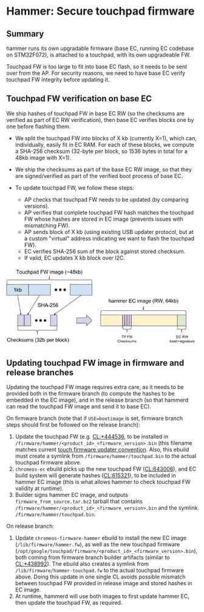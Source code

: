 # Hammer: Secure touchpad firmware

## Summary

hammer runs its own upgradable firmware (base EC, running EC codebase on
STM32F072), is attached to a touchpad, with its own upgradeable FW.

Touchpad FW is too large to fit into base EC flash, so it needs to be
sent over from the AP. For security reasons, we need to have base EC verify
touchpad FW integrity before updating it.

## Touchpad FW verification on base EC

We ship hashes of touchpad FW in base EC RW (so the checksums are verified as
part of EC RW verification), then base EC verifies blocks one by one before
flashing them.

* We split the touchpad FW into blocks of X kb (currently X=1), which can,
  individually, easily fit in EC RAM. For each of these blocks, we compute
  a SHA-256 checksum (32-byte per block, so 1536 bytes in total for a 48kb
  image with X=1).
* We ship the checksums as part of the base EC RW image, so that they are
  signed/verified as part of the verified boot process of base EC.
* To update touchpad FW, we follow these steps:

   * AP checks that touchpad FW needs to be updated (by comparing versions).
   * AP verifies that complete touchpad FW hash matches the touchpad FW whose
     hashes are stored in EC image (prevents issues with mismatching FW).
   * AP sends block of X kb (using existing USB updater protocol, but at a
     custom "virtual" address indicating we want to flash the touchpad FW).
   * EC verifies SHA-256 sum of the block against stored checksum.
   * If valid, EC updates X kb block over I2C.

![Touchpad hashes flow](./touchpad-hashes.png "Touchpad hashes flow")

## Updating touchpad FW image in firmware and release branches

Updating the touchpad FW image requires extra care, as it needs to be provided
both in the firmware branch (to compute the hashes to be embedded in the EC
image), and in the release branch (so that hammerd can read the touchpad FW
image and send it to base EC).

On firmware branch (note that if `USE=bootimage` is set, firmware branch steps
should first be followed on the release branch):

1. Update the touchpad FW (e.g. [CL:*444536](https://crrev.com/i/444536), to be
   installed in `/firmware/hammer/<product_id>_<firmware_version>.bin` (this
   filename matches current [touch firmware updater convention](https://www.chromium.org/chromium-os/chromiumos-design-docs/touch-firmware-updater#TOC-Userspace-organization-and-scripts).
   Also, this ebuild must create a symlink from `/firmware/hammer/touchpad.bin`
   to the actual touchpad firmware above.
2. `chromeos-ec` ebuild picks up the new touchpad FW
   ([CL:643006](https://crrev.com/c/643006)), and EC build system will generate
   hashes ([CL:615321](https://crrev.com/c/615321)), to be included in hammer
   EC image (this is what allows hammer to check touchpad FW validity at
   runtime).
3. Builder signs hammer EC image, and outputs `firmware_from_source.tar.bz2`
   tarball that contains `/firmware/hammer/<product_id>_<firmware_version>.bin`
   and the symlink `/firmware/hammer/touchpad.bin`.

On release branch:

1. Update `chromeos-firmware-hammer` ebuild to install the new EC image
   (`/lib/firmware/hammer.fw`), as well as the new touchpad firmware
   (`/opt/google/touchpad/firmware/<product_id>_<firmware_version>.bin`), both
   coming from firmware branch builder artifacts (similar to
   [CL:*438992](https://crrev.com/i/438992)). The ebuild also creates a symlink
   from `/lib/firmware/hammer-touchpad.fw` to the actual touchpad firmware
   above. Doing this update in one single CL avoids possible mismatch between
   touchpad FW provided in release image and stored hashes in EC image.
2. At runtime, hammerd will use both images to first update hammer EC, then
   update the touchpad FW, as required.
